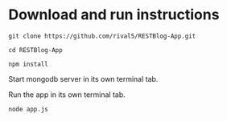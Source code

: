 # Download and run instructions

`git clone https://github.com/rival5/RESTBlog-App.git`

`cd RESTBlog-App`

`npm install`

Start mongodb server in its own terminal tab.

Run the app in its own terminal tab.

`node app.js`